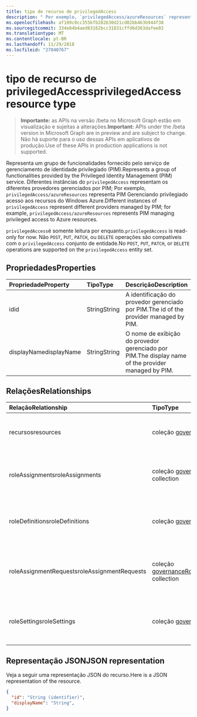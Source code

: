 ```yaml
---
title: tipo de recurso de privilegedAccess
description: " Por exemplo, `privilegedAccess/azureResources` representa PIM Gerenciando privilegiado acesso aos recursos do Windows Azure."
ms.openlocfilehash: af109c0cc355bfb282630d21cd02bb463b944f38
ms.sourcegitcommit: 334e84b4aed63162bcc31831cffd6d363dafee02
ms.translationtype: MT
ms.contentlocale: pt-BR
ms.lasthandoff: 11/29/2018
ms.locfileid: "27040767"
---
```

# <a name="privilegedaccess-resource-type"></a><span data-ttu-id="3bb70-103">tipo de recurso de privilegedAccess</span><span class="sxs-lookup"><span data-stu-id="3bb70-103">privilegedAccess resource type</span></span>

> <span data-ttu-id="3bb70-104">**Importante:** as APIs na versão /beta no Microsoft Graph estão em visualização e sujeitas a alterações.</span><span class="sxs-lookup"><span data-stu-id="3bb70-104">**Important:** APIs under the /beta version in Microsoft Graph are in preview and are subject to change.</span></span> <span data-ttu-id="3bb70-105">Não há suporte para o uso dessas APIs em aplicativos de produção.</span><span class="sxs-lookup"><span data-stu-id="3bb70-105">Use of these APIs in production applications is not supported.</span></span>

<span data-ttu-id="3bb70-106">Representa um grupo de funcionalidades fornecido pelo serviço de gerenciamento de identidade privilegiado (PIM).</span><span class="sxs-lookup"><span data-stu-id="3bb70-106">Represents a group of functionalities provided by the Privileged Identity Management (PIM) service.</span></span> <span data-ttu-id="3bb70-107">Diferentes instâncias do `privilegedAccess` representam os diferentes provedores gerenciados por PIM; Por exemplo, `privilegedAccess/azureResources` representa PIM Gerenciando privilegiado acesso aos recursos do Windows Azure.</span><span class="sxs-lookup"><span data-stu-id="3bb70-107">Different instances of `privilegedAccess` represent different providers managed by PIM; for example, `privilegedAccess/azureResources` represents PIM managing privileged access to Azure resources.</span></span>


<span data-ttu-id="3bb70-108">`privilegedAccess`é somente leitura por enquanto.</span><span class="sxs-lookup"><span data-stu-id="3bb70-108">`privilegedAccess` is read-only for now.</span></span> <span data-ttu-id="3bb70-109">Não `POST`, `PUT`, `PATCH`, ou `DELETE` operações são compatíveis com o `privilegedAccess` conjunto de entidade.</span><span class="sxs-lookup"><span data-stu-id="3bb70-109">No `POST`, `PUT`, `PATCH`, or `DELETE` operations are supported on the `privilegedAccess` entity set.</span></span>

## <a name="properties"></a><span data-ttu-id="3bb70-110">Propriedades</span><span class="sxs-lookup"><span data-stu-id="3bb70-110">Properties</span></span>
| <span data-ttu-id="3bb70-111">Propriedade</span><span class="sxs-lookup"><span data-stu-id="3bb70-111">Property</span></span>  | <span data-ttu-id="3bb70-112">Tipo</span><span class="sxs-lookup"><span data-stu-id="3bb70-112">Type</span></span>      |<span data-ttu-id="3bb70-113">Descrição</span><span class="sxs-lookup"><span data-stu-id="3bb70-113">Description</span></span>|
|:----------|:----------|:----------|
|<span data-ttu-id="3bb70-114">id</span><span class="sxs-lookup"><span data-stu-id="3bb70-114">id</span></span>         |<span data-ttu-id="3bb70-115">String</span><span class="sxs-lookup"><span data-stu-id="3bb70-115">String</span></span>     |<span data-ttu-id="3bb70-116">A identificação do provedor gerenciado por PIM.</span><span class="sxs-lookup"><span data-stu-id="3bb70-116">The id of the provider managed by PIM.</span></span>|
|<span data-ttu-id="3bb70-117">displayName</span><span class="sxs-lookup"><span data-stu-id="3bb70-117">displayName</span></span>|<span data-ttu-id="3bb70-118">String</span><span class="sxs-lookup"><span data-stu-id="3bb70-118">String</span></span>     |<span data-ttu-id="3bb70-119">O nome de exibição do provedor gerenciado por PIM.</span><span class="sxs-lookup"><span data-stu-id="3bb70-119">The display name of the provider managed by PIM.</span></span>|


## <a name="relationships"></a><span data-ttu-id="3bb70-120">Relações</span><span class="sxs-lookup"><span data-stu-id="3bb70-120">Relationships</span></span>
| <span data-ttu-id="3bb70-121">Relação</span><span class="sxs-lookup"><span data-stu-id="3bb70-121">Relationship</span></span>   | <span data-ttu-id="3bb70-122">Tipo</span><span class="sxs-lookup"><span data-stu-id="3bb70-122">Type</span></span>                                         |<span data-ttu-id="3bb70-123">Descrição</span><span class="sxs-lookup"><span data-stu-id="3bb70-123">Description</span></span>|
|:---------------|:---------------------------------------------|:----------|
|<span data-ttu-id="3bb70-124">recursos</span><span class="sxs-lookup"><span data-stu-id="3bb70-124">resources</span></span>       |<span data-ttu-id="3bb70-125">coleção [governanceResource](../resources/governanceresource.md)</span><span class="sxs-lookup"><span data-stu-id="3bb70-125">[governanceResource](../resources/governanceresource.md) collection</span></span>            |<span data-ttu-id="3bb70-126">Uma coleção de recursos para o provedor.</span><span class="sxs-lookup"><span data-stu-id="3bb70-126">A collection of resources for the provider.</span></span>|
|<span data-ttu-id="3bb70-127">roleAssignments</span><span class="sxs-lookup"><span data-stu-id="3bb70-127">roleAssignments</span></span> |<span data-ttu-id="3bb70-128">coleção [governanceRoleAssignment](../resources/governanceroleassignment.md)</span><span class="sxs-lookup"><span data-stu-id="3bb70-128">[governanceRoleAssignment](../resources/governanceroleassignment.md) collection</span></span>|<span data-ttu-id="3bb70-129">Uma coleção de atribuições de função para o provedor.</span><span class="sxs-lookup"><span data-stu-id="3bb70-129">A collection of role assignments for the provider.</span></span>|
|<span data-ttu-id="3bb70-130">roleDefinitions</span><span class="sxs-lookup"><span data-stu-id="3bb70-130">roleDefinitions</span></span> |<span data-ttu-id="3bb70-131">coleção [governanceRoleDefinition](../resources/governanceroledefinition.md)</span><span class="sxs-lookup"><span data-stu-id="3bb70-131">[governanceRoleDefinition](../resources/governanceroledefinition.md) collection</span></span>|<span data-ttu-id="3bb70-132">Uma coleção de definições de função para o provedor.</span><span class="sxs-lookup"><span data-stu-id="3bb70-132">A collection of role defintions for the provider.</span></span>|
|<span data-ttu-id="3bb70-133">roleAssignmentRequests</span><span class="sxs-lookup"><span data-stu-id="3bb70-133">roleAssignmentRequests</span></span> |<span data-ttu-id="3bb70-134">coleção [governanceRoleAssignmentRequest](../resources/governanceroleassignmentrequest.md)</span><span class="sxs-lookup"><span data-stu-id="3bb70-134">[governanceRoleAssignmentRequest](../resources/governanceroleassignmentrequest.md) collection</span></span>|<span data-ttu-id="3bb70-135">Uma coleção de solicitações de atribuição de função para o provedor.</span><span class="sxs-lookup"><span data-stu-id="3bb70-135">A collection of role assignment requests for the provider.</span></span>|
|<span data-ttu-id="3bb70-136">roleSettings</span><span class="sxs-lookup"><span data-stu-id="3bb70-136">roleSettings</span></span> |<span data-ttu-id="3bb70-137">coleção [governanceRoleSetting](../resources/governancerolesetting.md)</span><span class="sxs-lookup"><span data-stu-id="3bb70-137">[governanceRoleSetting](../resources/governancerolesetting.md) collection</span></span>|<span data-ttu-id="3bb70-138">Uma coleção de configurações de função para o provedor.</span><span class="sxs-lookup"><span data-stu-id="3bb70-138">A collection of role settings for the provider.</span></span>|


## <a name="json-representation"></a><span data-ttu-id="3bb70-139">Representação JSON</span><span class="sxs-lookup"><span data-stu-id="3bb70-139">JSON representation</span></span>

<span data-ttu-id="3bb70-140">Veja a seguir uma representação JSON do recurso.</span><span class="sxs-lookup"><span data-stu-id="3bb70-140">Here is a JSON representation of the resource.</span></span>

<!-- {
  "blockType": "resource",
  "optionalProperties": [

  ],
  "@odata.type": "microsoft.graph.privilegedAccess"
}-->

```json
{
  "id": "String (identifier)",
  "displayName": "String",
}
```


<!-- uuid: 8fcb5dbc-d5aa-4681-8e31-b001d5168d79
2015-10-25 14:57:30 UTC -->
<!-- {
  "type": "#page.annotation",
  "description": "privilegedAccess",
  "keywords": "",
  "section": "documentation",
  "tocPath": ""
}-->
